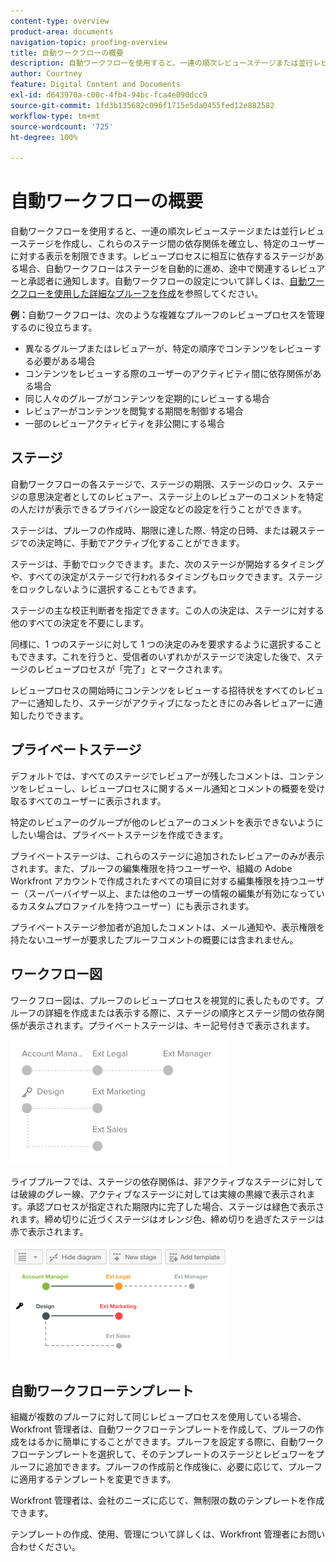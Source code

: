 ```yaml
---
content-type: overview
product-area: documents
navigation-topic: proofing-overview
title: 自動ワークフローの概要
description: 自動ワークフローを使用すると、一連の順次レビューステージまたは並行レビューステージを作成し、これらのステージ間の依存関係を確立し、特定のユーザーに対する表示を制限できます。レビュープロセスで相互に依存するステージがある場合、自動ワークフローはプルーフを自動的に次のステージへと進め、途中で関連するレビュアーと承認者に通知します。
author: Courtney
feature: Digital Content and Documents
exl-id: d643970a-c00c-4fb4-94bc-fca4e090dcc9
source-git-commit: 1fd3b135682c096f1715e5da0455fed12e882582
workflow-type: tm+mt
source-wordcount: '725'
ht-degree: 100%

---
```


# 自動ワークフローの概要

<!-- Audited: 01/2024 -->

自動ワークフローを使用すると、一連の順次レビューステージまたは並行レビューステージを作成し、これらのステージ間の依存関係を確立し、特定のユーザーに対する表示を制限できます。レビュープロセスに相互に依存するステージがある場合、自動ワークフローはステージを自動的に進め、途中で関連するレビュアーと承認者に通知します。自動ワークフローの設定について詳しくは、[自動ワークフローを使用した詳細なプルーフを作成](../../../review-and-approve-work/proofing/creating-proofs-within-workfront/create-automated-proof-workflow.md)を参照してください。

**例：**&#x200B;自動ワークフローは、次のような複雑なプルーフのレビュープロセスを管理するのに役立ちます。

* 異なるグループまたはレビュアーが、特定の順序でコンテンツをレビューする必要がある場合
* コンテンツをレビューする際のユーザーのアクティビティ間に依存関係がある場合
* 同じ人々のグループがコンテンツを定期的にレビューする場合
* レビュアーがコンテンツを閲覧する期間を制御する場合
* 一部のレビューアクティビティを非公開にする場合

## ステージ

自動ワークフローの各ステージで、ステージの期限、ステージのロック、ステージの意思決定者としてのレビュアー、ステージ上のレビュアーのコメントを特定の人だけが表示できるプライバシー設定などの設定を行うことができます。

ステージは、プルーフの作成時、期限に達した際、特定の日時、または親ステージでの決定時に、手動でアクティブ化することができます。

ステージは、手動でロックできます。また、次のステージが開始するタイミングや、すべての決定がステージで行われるタイミングもロックできます。ステージをロックしないように選択することもできます。

ステージの主な校正判断者を指定できます。この人の決定は、ステージに対する他のすべての決定を不要にします。

同様に、1 つのステージに対して 1 つの決定のみを要求するように選択することもできます。これを行うと、受信者のいずれかがステージで決定した後で、ステージのレビュープロセスが「完了」とマークされます。

レビュープロセスの開始時にコンテンツをレビューする招待状をすべてのレビュアーに通知したり、ステージがアクティブになったときにのみ各レビュアーに通知したりできます。

## プライベートステージ

デフォルトでは、すべてのステージでレビュアーが残したコメントは、コンテンツをレビューし、レビュープロセスに関するメール通知とコメントの概要を受け取るすべてのユーザーに表示されます。

特定のレビュアーのグループが他のレビュアーのコメントを表示できないようにしたい場合は、プライベートステージを作成できます。

プライベートステージは、これらのステージに追加されたレビュアーのみが表示されます。また、プルーフの編集権限を持つユーザーや、組織の Adobe Workfront アカウントで作成されたすべての項目に対する編集権限を持つユーザー（スーパーバイザー以上、または他のユーザーの情報の編集が有効になっているカスタムプロファイルを持つユーザー）にも表示されます。

プライベートステージ参加者が追加したコメントは、メール通知や、表示権限を持たないユーザーが要求したプルーフコメントの概要には含まれません。

## ワークフロー図

ワークフロー図は、プルーフのレビュープロセスを視覚的に表したものです。プルーフの詳細を作成または表示する際に、ステージの順序とステージ間の依存関係が表示されます。プライベートステージは、キー記号付きで表示されます。

![intro-to-aw-example-diagram.png](assets/intro-to-aw-example-diagram-350x199.png)

ライブプルーフでは、ステージの依存関係は、非アクティブなステージに対しては破線のグレー線、アクティブなステージに対しては実線の黒線で表示されます。承認プロセスが指定された期限内に完了した場合、ステージは緑色で表示されます。締め切りに近づくステージはオレンジ色、締め切りを過ぎたステージは赤で表示されます。

![workflow_2.png](assets/workflow-2-350x183.png)

## 自動ワークフローテンプレート

組織が複数のプルーフに対して同じレビュープロセスを使用している場合、Workfront 管理者は、自動ワークフローテンプレートを作成して、プルーフの作成をはるかに簡単にすることができます。プルーフを設定する際に、自動ワークフローテンプレートを選択して、そのテンプレートのステージとレビュワーをプルーフに追加できます。プルーフの作成前と作成後に、必要に応じて、プルーフに適用するテンプレートを変更できます。

Workfront 管理者は、会社のニーズに応じて、無制限の数のテンプレートを作成できます。

テンプレートの作成、使用、管理について詳しくは、Workfront 管理者にお問い合わせください。
